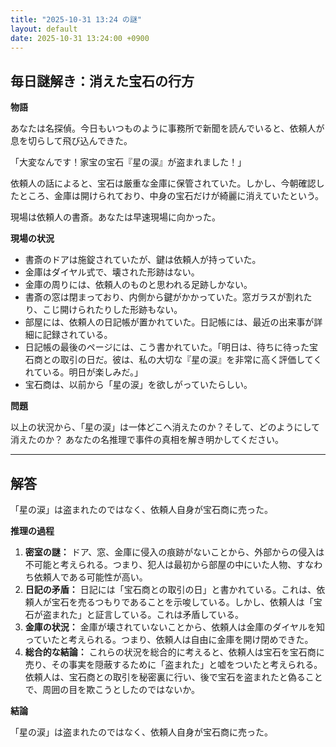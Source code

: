 ```yaml
---
title: "2025-10-31 13:24 の謎"
layout: default
date: 2025-10-31 13:24:00 +0900
---
```

## 毎日謎解き：消えた宝石の行方

**物語**

あなたは名探偵。今日もいつものように事務所で新聞を読んでいると、依頼人が息を切らして飛び込んできた。

「大変なんです！家宝の宝石『星の涙』が盗まれました！」

依頼人の話によると、宝石は厳重な金庫に保管されていた。しかし、今朝確認したところ、金庫は開けられており、中身の宝石だけが綺麗に消えていたという。

現場は依頼人の書斎。あなたは早速現場に向かった。

**現場の状況**

*   書斎のドアは施錠されていたが、鍵は依頼人が持っていた。
*   金庫はダイヤル式で、壊された形跡はない。
*   金庫の周りには、依頼人のものと思われる足跡しかない。
*   書斎の窓は閉まっており、内側から鍵がかかっていた。窓ガラスが割れたり、こじ開けられたりした形跡もない。
*   部屋には、依頼人の日記帳が置かれていた。日記帳には、最近の出来事が詳細に記録されている。
*   日記帳の最後のページには、こう書かれていた。「明日は、待ちに待った宝石商との取引の日だ。彼は、私の大切な『星の涙』を非常に高く評価してくれている。明日が楽しみだ。」
*   宝石商は、以前から「星の涙」を欲しがっていたらしい。

**問題**

以上の状況から、「星の涙」は一体どこへ消えたのか？そして、どのようにして消えたのか？ あなたの名推理で事件の真相を解き明かしてください。

---

## 解答

「星の涙」は盗まれたのではなく、依頼人自身が宝石商に売った。

**推理の過程**

1.  **密室の謎：** ドア、窓、金庫に侵入の痕跡がないことから、外部からの侵入は不可能と考えられる。つまり、犯人は最初から部屋の中にいた人物、すなわち依頼人である可能性が高い。
2.  **日記の矛盾：** 日記には「宝石商との取引の日」と書かれている。これは、依頼人が宝石を売るつもりであることを示唆している。しかし、依頼人は「宝石が盗まれた」と証言している。これは矛盾している。
3.  **金庫の状況：** 金庫が壊されていないことから、依頼人は金庫のダイヤルを知っていたと考えられる。つまり、依頼人は自由に金庫を開け閉めできた。
4.  **総合的な結論：** これらの状況を総合的に考えると、依頼人は宝石を宝石商に売り、その事実を隠蔽するために「盗まれた」と嘘をついたと考えられる。依頼人は、宝石商との取引を秘密裏に行い、後で宝石を盗まれたと偽ることで、周囲の目を欺こうとしたのではないか。

**結論**

「星の涙」は盗まれたのではなく、依頼人自身が宝石商に売った。
